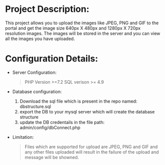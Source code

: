 # Project Description:
  This project allows you to upload the images like JPEG, PNG and GIF to the portal and get the image size 640px X 480px and 1280px X 720px resolution images. The images will be stored in the server and you can view all the images you have uploaded. 

# Configuration Details:

* Server Configuration:
  > PHP Version >=7.2
  > SQL verison >= 4.9

* Database configuration:
  1. Download the sql file which is present in the repo named: dbstructure.sql
  2. export the DB to your mysql server which will create the database structure
  3. update the DB credentails in the file path: admin/config/dbConnect.php
  
* Limitation:
  > Files which are supported for upload are  JPEG, PNG and GIF and any other files uploaded will result in the failure of the upload and message will be showned.
